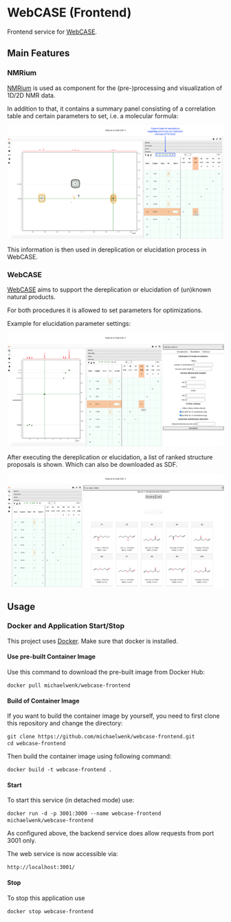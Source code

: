 # WebCASE (Frontend)

Frontend service for [WebCASE](https://github.com/michaelwenk/webcase).

## Main Features
### NMRium
[NMRium](https://github.com/cheminfo/nmrium) is used as component for the (pre-)processing and visualization of 1D/2D NMR data.

In addition to that, it contains a summary panel consisting of a correlation table and certain parameters to set, i.e. a molecular formula: 

![screenshot_nmrium_1](public/screenshots/nmrium_1.png)

This information is then used in dereplication or elucidation process in WebCASE.

### WebCASE
[WebCASE](https://github.com/michaelwenk/webcase) aims to support the dereplication or elucidation of (un)known natural products.

For both procedures it is allowed to set parameters for optimizations. 

Example for elucidation parameter settings:

![screenshot_webcase_1](public/screenshots/webcase_1.png)

After executing the dereplication or elucidation, a list of ranked structure proposals is shown. Which can also be downloaded as SDF.

![screenshot_webcase_2](public/screenshots/webcase_2.png)


## Usage
### Docker and Application Start/Stop

This project uses [Docker](https://www.docker.com). Make sure that docker is installed.

#### Use pre-built Container Image

Use this command to download the pre-built image from Docker Hub:

    docker pull michaelwenk/webcase-frontend

#### Build of Container Image

If you want to build the container image by yourself, you need to first clone this repository and change the directory:

    git clone https://github.com/michaelwenk/webcase-frontend.git
    cd webcase-frontend

Then build the container image using following command:

    docker build -t webcase-frontend .

#### Start

To start this service (in detached mode) use:

    docker run -d -p 3001:3000 --name webcase-frontend michaelwenk/webcase-frontend

As configured above, the backend service does allow requests from port 3001 only.

The web service is now accessible via:

    http://localhost:3001/

#### Stop

To stop this application use

    docker stop webcase-frontend
